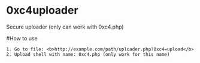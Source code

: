 # 0xc4uploader
Secure uploader (only can work with 0xc4.php)

#How to use

```
1. Go to file: <b>http://example.com/path/uploader.php?0xc4=upload</b>
2. Upload shell with name: 0xc4.php (only work for this name)
```

